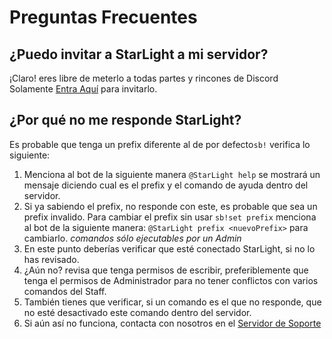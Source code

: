 # Preguntas Frecuentes

## ¿Puedo invitar a StarLight a mi servidor?

¡Claro! eres libre de meterlo a todas partes y rincones de Discord  
Solamente [Entra Aquí](https://discordapp.com/oauth2/authorize?client_id=517786947171909643&permissions=1477453852&scope=bot) para invitarlo.

## ¿Por qué no me responde StarLight?

Es probable que tenga un prefix diferente al de por defecto`sb!` verifica lo siguiente:

1. Menciona al bot de la siguiente manera `@StarLight help` se mostrará un mensaje diciendo cual es el prefix y el comando de ayuda dentro del servidor.
2. Si ya sabiendo el prefix, no responde con este, es probable que sea un prefix invalido. Para cambiar el prefix sin usar `sb!set prefix` menciona al bot de la siguiente manera: `@StarLight prefix <nuevoPrefix>` para cambiarlo. _comandos sólo ejecutables por un Admin_
3. En este punto deberías verificar que esté conectado StarLight, si no lo has revisado.
4. ¿Aún no? revisa que tenga permisos de escribir, preferiblemente que tenga el permisos de Administrador para no tener conflictos con varios comandos del Staff.
5. También tienes que verificar, si un comando es el que no responde, que no esté desactivado este comando dentro del servidor.
6. Si aún así no funciona, contacta con nosotros en el [Servidor de Soporte](https://discord.gg/MZN8Yf6)



